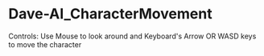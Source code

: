 # Dave-AI_CharacterMovement
Controls: Use Mouse to look around and Keyboard's Arrow OR WASD keys to move the character
